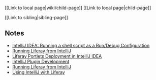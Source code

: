 
[[Link to local page|wiki/child-page]]
[[Link to local page|child-page]]

[[Link to sibling|sibling-page]]

## Notes

 * [IntelliJ IDEA: Running a shell script as a Run/Debug Configuration](
    http://stackoverflow.com/questions/15203498/intellij-idea-running-a-shell-script-as-a-run-debug-configuration)
 * [Running Liferay from IntelliJ](
    https://web.liferay.com/community/wiki/-/wiki/Main/Running+Liferay+from+IntelliJ#section-Running+Liferay+from+IntelliJ-Remote+Tomcat+bundle)
 * [Liferay Portlets Deployment in IntelliJ IDEA](http://java.paykin.info/liferay-portlet-intellij-idea/)
 * [IntelliJ Plugin Development](https://web.liferay.com/community/wiki/-/wiki/Main/IntelliJ+Plugin+Development)
 * [Running Liferay from IntelliJ](https://web.liferay.com/community/wiki/-/wiki/Main/Running+Liferay+from+IntelliJ)
 * [Using IntelliJ with Liferay](https://web.liferay.com/community/wiki/-/wiki/Main/Using+IntelliJ+with+Liferay)

